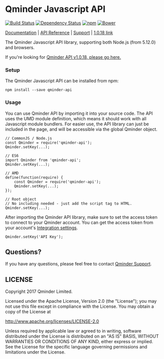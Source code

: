 # Qminder Javascript API
[![Build Status](https://travis-ci.org/Qminder/javascript-api.svg?branch=master)](https://travis-ci.org/Qminder/javascript-api) [![Dependency Status](https://gemnasium.com/Qminder/qminder-api.svg)](https://gemnasium.com/Qminder/qminder-api)
[![npm](https://img.shields.io/npm/v/qminder-api.svg)](https://www.npmjs.com/package/qminder-api)
[![Bower](https://img.shields.io/bower/v/qminder-api.svg)](http://bower.io/search/?q=qminder-api)

[Documentation][doc] | [API Reference][api] | [Support][support] | [1.0.18 link][old-api]

The Qminder Javascript API library, supporting both Node.js (from 5.12.0) and browsers.

If you're looking for [Qminder API v1.0.18, please go here.][old-api]

### Setup

The Qminder Javascript API can be installed from npm:

    npm install --save qminder-api

### Usage

You can use Qminder API by importing it into your source code. The API uses the UMD module 
definition, which means it should work with all Javascript module bundlers. For easier use, the 
API library can just be included in the page, and will be accessible via the global Qminder object.

    // CommonJS / Node.js
    const Qminder = require('qminder-api');
    Qminder.setKey(...);

    // ES6
    import Qminder from 'qminder-api';
    Qminder.setKey(...);

    // AMD
    define(function(require) {
        const Qminder = require('qminder-api');
        Qminder.setKey(...);
    });
    
    // Root object
    // No including needed - just add the script tag to HTML.
    Qminder.setKey(...);
    

After importing the Qminder API library, make sure to set the access token to connect to your 
Qminder account. You can get the access token from your account's 
[Integration settings][integration].

    Qminder.setKey('API Key');


## Questions?

If you have any questions, please feel free to contact
[Qminder Support][support].

## LICENSE

Copyright 2017 Qminder Limited.

Licensed under the Apache License, Version 2.0 (the "License");
you may not use this file except in compliance with the License.
You may obtain a copy of the License at

<http://www.apache.org/licenses/LICENSE-2.0>

Unless required by applicable law or agreed to in writing, software
distributed under the License is distributed on an "AS IS" BASIS,
WITHOUT WARRANTIES OR CONDITIONS OF ANY KIND, either express or implied.
See the License for the specific language governing permissions and
limitations under the License.

[doc]: https://api.qminder.com/
[api]: https://api.qminder.com/
[support]: mailto:support@qminder.com
[old-api]: https://github.com/Qminder/javascript-api/tree/v1.0.18
[integration]: https://dashboard.qminder.com/integration/
